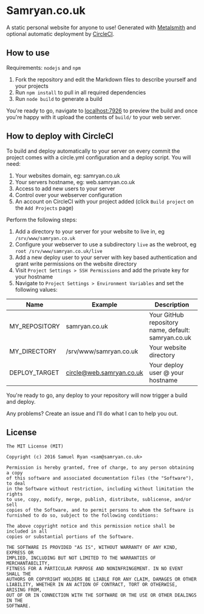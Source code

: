 # Samryan.co.uk

A static personal website for anyone to use! Generated with [Metalsmith](http://metalsmith.io)
and optional automatic deployment by [CircleCI](https://circleci.com/).

## How to use

Requirements: `nodejs` and `npm`

1. Fork the repository and edit the Markdown files to describe yourself and your
projects
2. Run `npm install` to  pull in all required dependencies
3. Run `node build` to generate a build

You're ready to go, navigate to [localhost:7926](http://localhost:7926) to preview
the build and once you're happy with it upload the contents of `build/` to your web
server.

## How to deploy with CircleCI

To build and deploy automatically to your server on every commit the project comes
with a circle.yml configuration and a deploy script. You will need:

1. Your websites domain, eg: samryan.co.uk
2. Your servers hostname, eg: web.samryan.co.uk
3. Access to add new users to your server
4. Control over your webserver configuration
5. An account on CircleCI with your project added (click `Build project` on the `Add Projects` page)

Perform the following steps:

1. Add a directory to your server for your website to live in, eg `/srv/www/samryan.co.uk`
2. Configure your webserver to use a subdirectory `live` as the webroot, eg `root /srv/www/samryan.co.uk/live`
3. Add a new deploy user to your server with key based authentication and grant write permissions on the website directory
4. Visit `Project Settings > SSH Permissions` and add the private key for your hostname
5. Navigate to `Project Settings > Environment Variables` and set the following values:

Name | Example | Description
---- | ----- | -----------
MY_REPOSITORY | samryan.co.uk | Your GitHub repository name, default: samryan.co.uk
MY_DIRECTORY | /srv/www/samryan.co.uk | Your website directory
DEPLOY_TARGET | circle@web.samryan.co.uk | Your deploy user @ your hostname

You're ready to go, any deploy to your repository will now trigger a build and deploy.

Any problems? Create an issue and I'll do what I can to help you out.

## License

```
The MIT License (MIT)

Copyright (c) 2016 Samuel Ryan <sam@samryan.co.uk>

Permission is hereby granted, free of charge, to any person obtaining a copy
of this software and associated documentation files (the "Software"), to deal
in the Software without restriction, including without limitation the rights
to use, copy, modify, merge, publish, distribute, sublicense, and/or sell
copies of the Software, and to permit persons to whom the Software is
furnished to do so, subject to the following conditions:

The above copyright notice and this permission notice shall be included in all
copies or substantial portions of the Software.

THE SOFTWARE IS PROVIDED "AS IS", WITHOUT WARRANTY OF ANY KIND, EXPRESS OR
IMPLIED, INCLUDING BUT NOT LIMITED TO THE WARRANTIES OF MERCHANTABILITY,
FITNESS FOR A PARTICULAR PURPOSE AND NONINFRINGEMENT. IN NO EVENT SHALL THE
AUTHORS OR COPYRIGHT HOLDERS BE LIABLE FOR ANY CLAIM, DAMAGES OR OTHER
LIABILITY, WHETHER IN AN ACTION OF CONTRACT, TORT OR OTHERWISE, ARISING FROM,
OUT OF OR IN CONNECTION WITH THE SOFTWARE OR THE USE OR OTHER DEALINGS IN THE
SOFTWARE.
```
